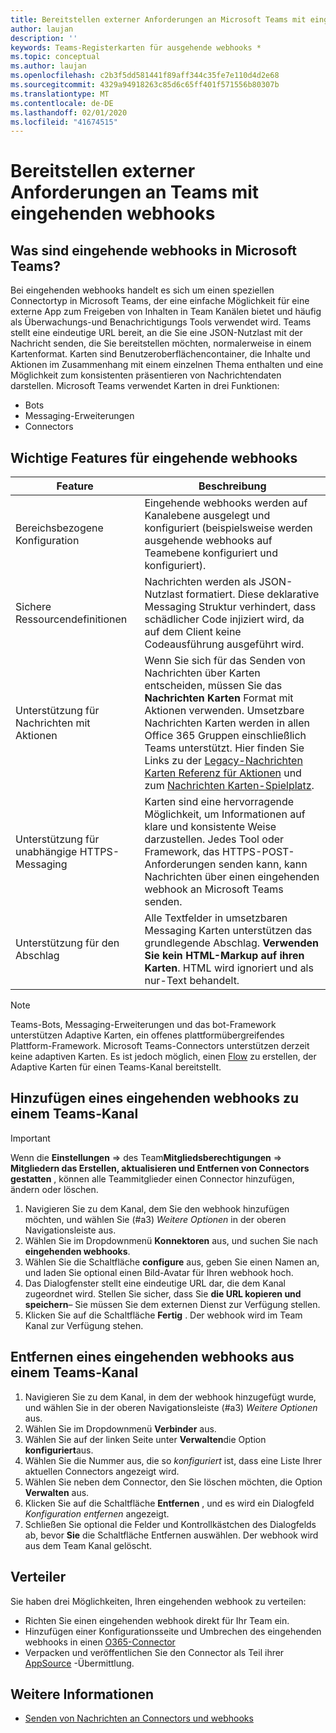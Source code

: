 ```yaml
---
title: Bereitstellen externer Anforderungen an Microsoft Teams mit eingehenden webhooks
author: laujan
description: ''
keywords: Teams-Registerkarten für ausgehende webhooks *
ms.topic: conceptual
ms.author: laujan
ms.openlocfilehash: c2b3f5dd581441f89aff344c35fe7e110d4d2e68
ms.sourcegitcommit: 4329a94918263c85d6c65ff401f571556b80307b
ms.translationtype: MT
ms.contentlocale: de-DE
ms.lasthandoff: 02/01/2020
ms.locfileid: "41674515"
---
```

# <a name="post-external-requests-to-teams-with-incoming-webhooks"></a>Bereitstellen externer Anforderungen an Teams mit eingehenden webhooks

## <a name="what-are-incoming-webhooks-in-teams"></a>Was sind eingehende webhooks in Microsoft Teams?

Bei eingehenden webhooks handelt es sich um einen speziellen Connectortyp in Microsoft Teams, der eine einfache Möglichkeit für eine externe App zum Freigeben von Inhalten in Team Kanälen bietet und häufig als Überwachungs-und Benachrichtigungs Tools verwendet wird. Teams stellt eine eindeutige URL bereit, an die Sie eine JSON-Nutzlast mit der Nachricht senden, die Sie bereitstellen möchten, normalerweise in einem Kartenformat. Karten sind Benutzeroberflächencontainer, die Inhalte und Aktionen im Zusammenhang mit einem einzelnen Thema enthalten und eine Möglichkeit zum konsistenten präsentieren von Nachrichtendaten darstellen. Microsoft Teams verwendet Karten in drei Funktionen:

* Bots
* Messaging-Erweiterungen
* Connectors

## <a name="incoming-webhook-key-features"></a>Wichtige Features für eingehende webhooks

| Feature | Beschreibung |
| ------- | ----------- |
|Bereichsbezogene Konfiguration|Eingehende webhooks werden auf Kanalebene ausgelegt und konfiguriert (beispielsweise werden ausgehende webhooks auf Teamebene konfiguriert und konfiguriert).|
|Sichere Ressourcendefinitionen|Nachrichten werden als JSON-Nutzlast formatiert. Diese deklarative Messaging Struktur verhindert, dass schädlicher Code injiziert wird, da auf dem Client keine Codeausführung ausgeführt wird.|
|Unterstützung für Nachrichten mit Aktionen|Wenn Sie sich für das Senden von Nachrichten über Karten entscheiden, müssen Sie das **Nachrichten Karten** Format mit Aktionen verwenden. Umsetzbare Nachrichten Karten werden in allen Office 365 Gruppen einschließlich Teams unterstützt. Hier finden Sie Links zu der [Legacy-Nachrichten Karten Referenz für Aktionen](/outlook/actionable-messages/message-card-reference) und zum [Nachrichten Karten-Spielplatz](https://messagecardplayground.azurewebsites.net).|
|Unterstützung für unabhängige HTTPS-Messaging| Karten sind eine hervorragende Möglichkeit, um Informationen auf klare und konsistente Weise darzustellen. Jedes Tool oder Framework, das HTTPS-POST-Anforderungen senden kann, kann Nachrichten über einen eingehenden webhook an Microsoft Teams senden.|
|Unterstützung für den Abschlag|Alle Textfelder in umsetzbaren Messaging Karten unterstützen das grundlegende Abschlag. **Verwenden Sie kein HTML-Markup auf ihren Karten**. HTML wird ignoriert und als nur-Text behandelt.|

> [!Note]  
> Teams-Bots, Messaging-Erweiterungen und das bot-Framework unterstützen Adaptive Karten, ein offenes plattformübergreifendes Plattform-Framework. Microsoft Teams-Connectors unterstützen derzeit keine adaptiven Karten. Es ist jedoch möglich, einen [Flow](https://flow.microsoft.com/blog/microsoft-flow-in-microsoft-teams/) zu erstellen, der Adaptive Karten für einen Teams-Kanal bereitstellt.

## <a name="add-an-incoming-webhook-to-a-teams-channel"></a>Hinzufügen eines eingehenden webhooks zu einem Teams-Kanal

> [!Important]  
> Wenn die **Einstellungen** => des Team**Mitgliedsberechtigungen** => **Mitgliedern das Erstellen, aktualisieren und Entfernen von Connectors gestatten** , können alle Teammitglieder einen Connector hinzufügen, ändern oder löschen.

1. Navigieren Sie zu dem Kanal, dem Sie den webhook hinzufügen möchten, und wählen Sie (#a3) *Weitere Optionen* in der oberen Navigationsleiste aus.
1. Wählen Sie im Dropdownmenü **Konnektoren** aus, und suchen Sie nach **eingehenden webhooks**.
1. Wählen Sie die Schaltfläche **configure** aus, geben Sie einen Namen an, und laden Sie optional einen Bild-Avatar für Ihren webhook hoch.
1. Das Dialogfenster stellt eine eindeutige URL dar, die dem Kanal zugeordnet wird. Stellen Sie sicher, dass Sie **die URL kopieren und speichern**– Sie müssen Sie dem externen Dienst zur Verfügung stellen.
1. Klicken Sie auf die Schaltfläche **Fertig** . Der webhook wird im Team Kanal zur Verfügung stehen.

## <a name="remove-an-incoming-webhook-from-a-teams-channel"></a>Entfernen eines eingehenden webhooks aus einem Teams-Kanal

1. Navigieren Sie zu dem Kanal, in dem der webhook hinzugefügt wurde, und wählen Sie in der oberen Navigationsleiste (#a3) *Weitere Optionen* aus.
1. Wählen Sie im Dropdownmenü **Verbinder** aus.
1. Wählen Sie auf der linken Seite unter **Verwalten**die Option **konfiguriert**aus.
1. Wählen Sie die Nummer aus, die so *konfiguriert* ist, dass eine Liste Ihrer aktuellen Connectors angezeigt wird.
1. Wählen Sie neben dem Connector, den Sie löschen möchten, die Option **Verwalten** aus.
1. Klicken Sie auf die Schaltfläche **Entfernen** , und es wird ein Dialogfeld *Konfiguration entfernen* angezeigt.
1. Schließen Sie optional die Felder und Kontrollkästchen des Dialogfelds ab, bevor **Sie** die Schaltfläche Entfernen auswählen. Der webhook wird aus dem Team Kanal gelöscht.

## <a name="distribution"></a>Verteiler

Sie haben drei Möglichkeiten, Ihren eingehenden webhook zu verteilen:

* Richten Sie einen eingehenden webhook direkt für Ihr Team ein.
* Hinzufügen einer Konfigurationsseite und Umbrechen des eingehenden webhooks in einen [O365-Connector](~/webhooks-and-connectors/how-to/connectors-creating.md)
* Verpacken und veröffentlichen Sie den Connector als Teil ihrer [AppSource](~/concepts/deploy-and-publish/office-store-guidance.md) -Übermittlung.

## <a name="learn-more"></a>Weitere Informationen

* [Senden von Nachrichten an Connectors und webhooks](~/webhooks-and-connectors/how-to/connectors-using.md)